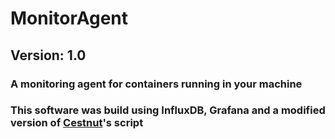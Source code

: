 # MonitorAgent
## Version: 1.0
### A monitoring agent for containers running in your machine
### This software was build using InfluxDB, Grafana and a modified version of [Cestnut](https://github.com/Cestnut)'s script
